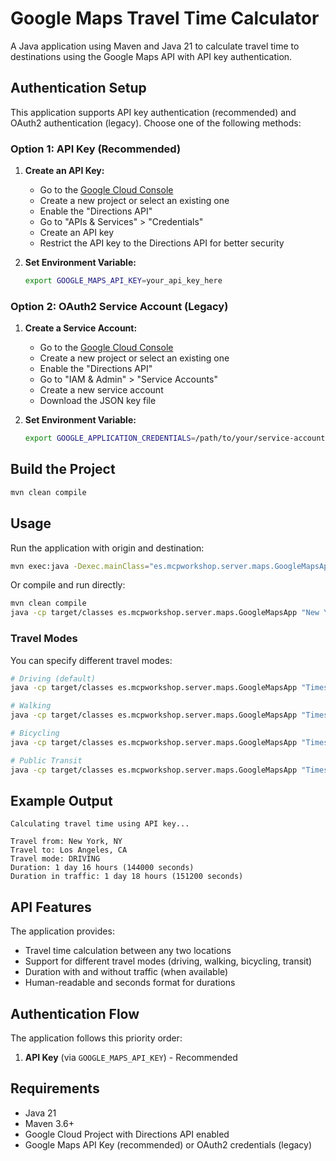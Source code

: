 # Google Maps Travel Time Calculator

A Java application using Maven and Java 21 to calculate travel time to destinations using the Google Maps API with API key authentication.

## Authentication Setup

This application supports API key authentication (recommended) and OAuth2 authentication (legacy). Choose one of the following methods:

### Option 1: API Key (Recommended)

1. **Create an API Key:**
   - Go to the [Google Cloud Console](https://console.cloud.google.com/)
   - Create a new project or select an existing one
   - Enable the "Directions API"
   - Go to "APIs & Services" > "Credentials"
   - Create an API key
   - Restrict the API key to the Directions API for better security

2. **Set Environment Variable:**
   ```bash
   export GOOGLE_MAPS_API_KEY=your_api_key_here
   ```

### Option 2: OAuth2 Service Account (Legacy)

1. **Create a Service Account:**
   - Go to the [Google Cloud Console](https://console.cloud.google.com/)
   - Create a new project or select an existing one
   - Enable the "Directions API"
   - Go to "IAM & Admin" > "Service Accounts"
   - Create a new service account
   - Download the JSON key file

2. **Set Environment Variable:**
   ```bash
   export GOOGLE_APPLICATION_CREDENTIALS=/path/to/your/service-account-key.json
   ```



## Build the Project

```bash
mvn clean compile
```

## Usage

Run the application with origin and destination:

```bash
mvn exec:java -Dexec.mainClass="es.mcpworkshop.server.maps.GoogleMapsApp" -Dexec.args="'New York, NY' 'Los Angeles, CA'"
```

Or compile and run directly:

```bash
mvn clean compile
java -cp target/classes es.mcpworkshop.server.maps.GoogleMapsApp "New York, NY" "Los Angeles, CA"
```

### Travel Modes

You can specify different travel modes:

```bash
# Driving (default)
java -cp target/classes es.mcpworkshop.server.maps.GoogleMapsApp "Times Square, NYC" "Central Park, NYC" DRIVING

# Walking
java -cp target/classes es.mcpworkshop.server.maps.GoogleMapsApp "Times Square, NYC" "Central Park, NYC" WALKING

# Bicycling
java -cp target/classes es.mcpworkshop.server.maps.GoogleMapsApp "Times Square, NYC" "Central Park, NYC" BICYCLING

# Public Transit
java -cp target/classes es.mcpworkshop.server.maps.GoogleMapsApp "Times Square, NYC" "Central Park, NYC" TRANSIT
```

## Example Output

```
Calculating travel time using API key...

Travel from: New York, NY
Travel to: Los Angeles, CA
Travel mode: DRIVING
Duration: 1 day 16 hours (144000 seconds)
Duration in traffic: 1 day 18 hours (151200 seconds)
```

## API Features

The application provides:
- Travel time calculation between any two locations
- Support for different travel modes (driving, walking, bicycling, transit)
- Duration with and without traffic (when available)
- Human-readable and seconds format for durations

## Authentication Flow

The application follows this priority order:
1. **API Key** (via `GOOGLE_MAPS_API_KEY`) - Recommended

## Requirements

- Java 21
- Maven 3.6+
- Google Cloud Project with Directions API enabled
- Google Maps API Key (recommended) or OAuth2 credentials (legacy)
